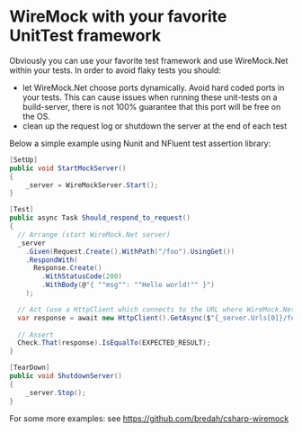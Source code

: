 # WireMock with your favorite UnitTest framework
Obviously you can use your favorite test framework and use WireMock.Net within your tests. In order to avoid flaky tests you should:
  - let WireMock.Net choose ports dynamically. Avoid hard coded ports in your tests. This can cause issues when running these unit-tests on a build-server, there is not 100% guarantee that this port will be free on the OS.
  - clean up the request log or shutdown the server at the end of each test

Below a simple example using Nunit and NFluent test assertion library:
```cs
[SetUp]
public void StartMockServer()
{
    _server = WireMockServer.Start();
}

[Test]
public async Task Should_respond_to_request()
{
  // Arrange (start WireMock.Net server)
  _server
    .Given(Request.Create().WithPath("/foo").UsingGet())
    .RespondWith(
      Response.Create()
        .WithStatusCode(200)
        .WithBody(@"{ ""msg"": ""Hello world!"" }")
    );

  // Act (use a HttpClient which connects to the URL where WireMock.Net is running)
  var response = await new HttpClient().GetAsync($"{_server.Urls[0]}/foo");
    
  // Assert
  Check.That(response).IsEqualTo(EXPECTED_RESULT);
}

[TearDown]
public void ShutdownServer()
{
    _server.Stop();
}
```

For some more examples: see https://github.com/bredah/csharp-wiremock